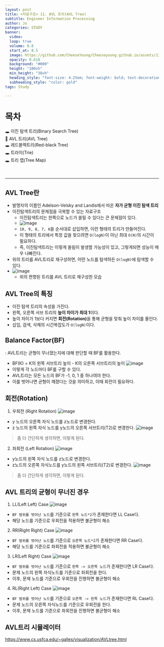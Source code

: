 ```yaml
---
layout: post
title: <자료구조> 11. AVL 트리(AVL Tree)
subtitle: Engineer Information Processing
author: Jo
categories: STUDY
banner:
  video: 
  loop: true
  volume: 0.8
  start_at: 8.5
  image: https://github.com/CheeseYoung/Cheeseyoung.github.io/assets/132384527/286d18f6-94ae-4f42-bd2b-0b3a81633bf5
  opacity: 0.618
  background: "#000"
  height: "100vh"
  min_height: "38vh"
  heading_style: "font-size: 4.25em; font-weight: bold; text-decoration: underline"
  subheading_style: "color: gold"
tags: Study

---
```


# 목차
🕳 이진 탐색 트리(Binary Search Tree) <br>
📌 AVL 트리(AVL Tree) <br>
🕳 레드블랙트리(Red-black Tree) <br>
🕳 트라이(Trie) <br>
🕳 트리 맵(Tree Map) <br>


<br>
<hr>

## AVL Tree란
- 발명자의 이름인 Adelson-Velsky and Landis에서 따온 <b>자가 균형 이진 탐색 트리</b>
- 이진탐색트리의 문제점을 극복할 수 있는 자료구조
  - 이진탐색트리는 한쪽으로 노드가 쏠릴 수 있다는 큰 문제점이 있다.
  - ![image](https://github.com/CheeseYoung/Cheeseyoung.github.io/assets/132384527/c3035680-1f14-4f23-a0e0-8f56704f6a30)
  - ``10, 9, 8, 7, 6``을 순서대로 삽입하면, 이런 형태의 트리가 만들어진다.
  - 이 형태의 트리에서 특정 값을 찾으려면 ``O(logN)``이 아닌 최대 ``O(N)``의 시간이 필요하다.
  - 즉, 이진탐색트리는 이렇게 쏠림이 발생할 가능성이 있고, 그렇게되면 성능이 매우 나빠진다.
- 위의 트리를 AVL트리로 재구성하면, 어떤 노드를 탐색하든 ``O(logN)``에 탐색할 수 있다.
- ![image](https://github.com/CheeseYoung/Cheeseyoung.github.io/assets/132384527/a08438ac-6ab6-4d80-b8bf-106fcf510b80)
  - 위의 편향된 트리를 AVL 트리로 재구성한 모습

## AVL Tree의 특징
- 이진 탐색 트리의 속성을 가진다.
- 왼쪽, 오른쪽 서브 트리의 <b>높이 차이가 최대 1</b>이다.
- 높이 차이가 1보다 커지면 <b>회전(Rotation)</b>을 통해 균형을 맞춰 높이 차이를 줄인다.
- 삽입, 검색, 삭제의 시간복잡도가 ``O(logN)``이다. 

## Balance Factor(BF)
: AVL트리는 균형이 무너졌는지에 대해 판단할 때 BF를 활용한다.
- BF(K) = K의 왼쪽 서브트리 높이 - K의 오른쪽 서브트리의 높이
![image](https://github.com/CheeseYoung/Cheeseyoung.github.io/assets/132384527/047d0a6e-965d-4edb-a95e-e24b4ef65015)
- 이렇게 각 노드마다 BF를 구할 수 있다.
- AVL트리는 모든 노드의 BF가 -1, 0, 1 중 하나여야 한다.
- 이를 벗어나면 균형이 꺠졌다는 것을 의미하고, 이때 회전이 필요하다.

## 회전(Rotation)
1. 우회전 (Right Rotation)
![image](https://github.com/CheeseYoung/Cheeseyoung.github.io/assets/132384527/286d18f6-94ae-4f42-bd2b-0b3a81633bf5)
- y 노드의 오른쪽 자식 노드를 z노드로 변경한다.
- z 노드의 왼쪽 자식 노드를 y노드의 오른쪽 서브트리(T2)로 변경한다.
![image](https://github.com/CheeseYoung/Cheeseyoung.github.io/assets/132384527/6f4405c8-e279-421c-95f1-3513d6b0e911)
> 좀 더 간단하게 생각하면, 이렇게 된다. 

2. 좌회전 (Left Rotation)
![image](https://github.com/CheeseYoung/Cheeseyoung.github.io/assets/132384527/44011792-0c02-4c2c-82a2-0963932f3149)
- y노드의 왼쪽 자식 노드를 z노드로 변경한다.
- z노드의 오른쪽 자식노드를 y노드의 왼쪽 서브트리(T2)로 변경한다.
![image](https://github.com/CheeseYoung/Cheeseyoung.github.io/assets/132384527/09a71122-9154-44fe-b738-e5e58481aa12)
> 좀 더 간단하게 생각하면, 이렇게 된다.

## AVL 트리의 균형이 무너진 경우
1. LL(Left Left) Case
![image](https://github.com/CheeseYoung/Cheeseyoung.github.io/assets/132384527/075e507c-a62d-4375-9080-3c22f094b7e7)
- ``BF 범위를 벗어난 노드``를 기준으로 ``왼쪽 노드*2``가 존재한다면 LL Case다.
- 해당 노드를 기준으로 우회전을 적용하면 불균형이 해소

2. RR(Right Right) Case
![image](https://github.com/CheeseYoung/Cheeseyoung.github.io/assets/132384527/8eda6b24-e519-40b4-9be4-47aa257590e7)
- ``BF 범위를 벗어난 노드``를 기준으로 ``오른쪽 노드*2``가 존재한다면 RR Case다.
- 해당 노드를 기준으로 좌회전을 적용하면 불균형이 해소

3. LR(Left Right) Case
![image](https://github.com/CheeseYoung/Cheeseyoung.github.io/assets/132384527/9293e22d-f7e0-4623-b831-65cf0ee03708)
- ``BF 범위를 벗어난 노드``를 기준으로 ``왼쪽 -> 오른쪽 노드``가 존재한다면 LR Case다.
- 문제 노드의 왼쪽 자식노드를 기준으로 좌회전을 한다.
- 이후, 문제 노드를 기준으로 우회전을 진행하면 불균형이 해소 

4. RL(Right Left) Case
![image](https://github.com/CheeseYoung/Cheeseyoung.github.io/assets/132384527/f7423ac7-b032-4c4c-954c-c35bb59d5a59)
- ``BF 범위를 벗어난 노드``를 기준으로 ``오른쪽 -> 왼쪽 노드``가 존재한다면 RL Case다.
- 문제 노드의 오른쪽 자식노드를 기준으로 우회전을 한다.
- 이후, 문제 노드를 기준으로 좌회전을 진행하면 불균형이 해소 


## AVL트리 시뮬레이터
<a href = "https://www.cs.usfca.edu/~galles/visualization/AVLtree.html">https://www.cs.usfca.edu/~galles/visualization/AVLtree.html</a>







